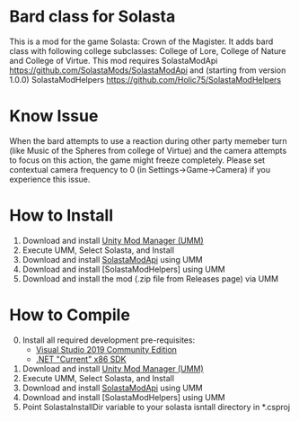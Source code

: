 # Bard class for Solasta

This is a mod for the game Solasta: Crown of the Magister.
It adds bard class with following college subclasses: College of Lore, College of Nature and College of Virtue.
This mod requires SolastaModApi https://github.com/SolastaMods/SolastaModApi
and (starting from version 1.0.0) SolastaModHelpers https://github.com/Holic75/SolastaModHelpers

# Know Issue
When the bard attempts to use a reaction during other party memeber turn 
(like Music of the Spheres from college of Virtue) and the camera attempts
to focus on this action, the game might freeze completely. 
Please set contextual camera frequency to 0 (in Settings->Game->Camera) if you experience this issue.

# How to Install

1. Download and install [Unity Mod Manager (UMM)](https://www.nexusmods.com/site/mods/21)
2. Execute UMM, Select Solasta, and Install
3. Download and install [SolastaModApi](https://www.nexusmods.com/solastacrownofthemagister/mods/48) using UMM
4. Download and install [SolastaModHelpers] using UMM
5. Download and install the mod (.zip file from Releases page) via UMM 

# How to Compile

0. Install all required development pre-requisites:
	- [Visual Studio 2019 Community Edition](https://visualstudio.microsoft.com/downloads/)
	- [.NET "Current" x86 SDK](https://dotnet.microsoft.com/download/visual-studio-sdks)
1. Download and install [Unity Mod Manager (UMM)](https://www.nexusmods.com/site/mods/21)
2. Execute UMM, Select Solasta, and Install
3. Download and install [SolastaModApi](https://www.nexusmods.com/solastacrownofthemagister/mods/48) using UMM
4. Download and install [SolastaModHelpers] using UMM
5. Point SolastaInstallDir variable to your solasta isntall directory in *.csproj
